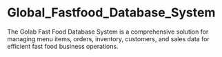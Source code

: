 # Global_Fastfood_Database_System
The Golab Fast Food Database System is a comprehensive solution for managing menu items, orders, inventory, customers, and sales data for efficient fast food business operations.
